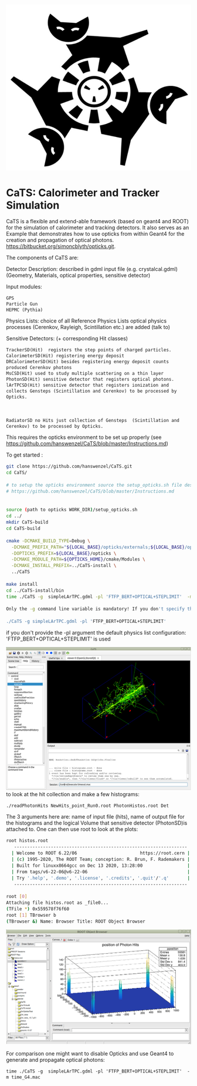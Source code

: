 ![alt text](https://github.com/hanswenzel/CaTS/blob/master/images/CaTS.png)
# CaTS: Calorimeter and Tracker Simulation

CaTS is a flexible and extend-able framework (based on geant4 and ROOT)
for the simulation of calorimeter and tracking detectors. 
It also serves as an Example that demonstrates how to use opticks
from within Geant4 for the creation and propagation of optical photons.
https://bitbucket.org/simoncblyth/opticks.git.

The components of CaTS are:


Detector Description:      described in gdml input file (e.g. crystalcal.gdml)
(Geometry, Materials,
 optical properties,
 sensitive detector)

Input modules:                

    GPS
    Particle Gun
    HEPMC (Pythia)


Physics Lists:                  choice of all Reference Physics Lists
                                          optical physics processes (Cerenkov, Rayleigh,
                                          Scintillation etc.) are added (talk to)  
                
Sensitive Detectors:        (+ corresponding Hit classes)        

    TrackerSD(Hit)  registers the step points of charged particles.
    CalorimeterSD(Hit) registering energy deposit
    DRCalorimeterSD(Hit) besides registering energy deposit counts produced Cerenkov photons
    MsCSD(Hit) used to study multiple scattering on a thin layer
    PhotonSD(Hit) sensitive detector that registers optical photons.
    lArTPCSD(Hit) sensitive detector that registers ionization and collects Gensteps (Scintillation and Cerenkov) to be processed by Opticks.



    RadiatorSD no Hits just collection of Gensteps  (Scintillation and Cerenkov) to be processed by Opticks.



This requires the opticks environment to be set up properly (see  https://github.com/hanswenzel/CaTS/blob/master/Instructions.md)

To get started : 

```bash
git clone https://github.com/hanswenzel/CaTS.git
cd CaTS/

# to setup the opticks environment source the setup_opticks.sh file described in:
# https://github.com/hanswenzel/CaTS/blob/master/Instructions.md


source (path to opticks WORK_DIR)/setup_opticks.sh 
cd ../
mkdir CaTS-build
cd CaTS-build

cmake -DCMAKE_BUILD_TYPE=Debug \
  -DCMAKE_PREFIX_PATH="${LOCAL_BASE}/opticks/externals;${LOCAL_BASE}/opticks" \
  -DOPTICKS_PREFIX=${LOCAL_BASE}/opticks \
  -DCMAKE_MODULE_PATH=${OPTICKS_HOME}/cmake/Modules \
  -DCMAKE_INSTALL_PREFIX=../CaTS-install \
  ../CaTS

make install
cd ../CaTS-install/bin
time ./CaTS -g  simpleLArTPC.gdml -pl 'FTFP_BERT+OPTICAL+STEPLIMIT'  -m time.mac

Only the -g command line variable is mandatory! If you don't specify the macro file interactive mode is assumed:

./CaTS -g simpleLArTPC.gdml -pl 'FTFP_BERT+OPTICAL+STEPLIMIT'

```
if you don't provide the -pl argument the default physics list configuration:
'FTFP_BERT+OPTICAL+STEPLIMIT'
is used

![alt text](https://github.com/hanswenzel/CaTS/blob/master/images/display.png)
to look at the hit collection and make a few histograms:

    ./readPhotonHits NewHits_point_Run0.root PhotonHistos.root Det

The 3 arguments here are: name of input file (hits), name of output file for the histograms and the logical Volume that sensitive detector (PhotonSD)is attached to.
One can then use root to look at the plots:

```bash
root histos.root
   ------------------------------------------------------------------
  | Welcome to ROOT 6.22/06                        https://root.cern |
  | (c) 1995-2020, The ROOT Team; conception: R. Brun, F. Rademakers |
  | Built for linuxx8664gcc on Dec 13 2020, 13:28:00                 |
  | From tags/v6-22-06@v6-22-06                                      |
  | Try '.help', '.demo', '.license', '.credits', '.quit'/'.q'       |
   ------------------------------------------------------------------

root [0] 
Attaching file histos.root as _file0...
(TFile *) 0x559578f76f60
root [1] TBrowser b
(TBrowser &) Name: Browser Title: ROOT Object Browser
```

![alt text](https://github.com/hanswenzel/CaTS/blob/master/images/position.png)

For comparison one might want to disable Opticks and use Geant4 to generate and propagate optical photons:
    
    time ./CaTS -g  simpleLArTPC.gdml -pl 'FTFP_BERT+OPTICAL+STEPLIMIT'  -m time_G4.mac